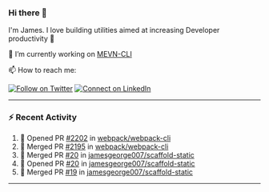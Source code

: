 ### Hi there 👋

I'm James. I love building utilities aimed at increasing Developer productivity :raised_hands: 

🔭 I’m currently working on [MEVN-CLI](https://github.com/madlabsinc/mevn-cli)

📫 How to reach me:

[![Follow on Twitter](https://img.shields.io/badge/--twitter?label=Twitter&logo=Twitter&style=social)](https://twitter.com/james_madhacks) [![Connect on LinkedIn](https://img.shields.io/badge/--linkedin?label=LinkedIn&logo=LinkedIn&style=social)](https://www.linkedin.com/in/jamesgeorge007)

---

### :zap: Recent Activity

<!--START_SECTION:activity-->
1. 💪 Opened PR [#2202](https://github.com/webpack/webpack-cli/pull/2202) in [webpack/webpack-cli](https://github.com/webpack/webpack-cli)
2. 🎉 Merged PR [#2195](https://github.com/webpack/webpack-cli/pull/2195) in [webpack/webpack-cli](https://github.com/webpack/webpack-cli)
3. 🎉 Merged PR [#20](https://github.com/jamesgeorge007/scaffold-static/pull/20) in [jamesgeorge007/scaffold-static](https://github.com/jamesgeorge007/scaffold-static)
4. 💪 Opened PR [#20](https://github.com/jamesgeorge007/scaffold-static/pull/20) in [jamesgeorge007/scaffold-static](https://github.com/jamesgeorge007/scaffold-static)
5. 🎉 Merged PR [#19](https://github.com/jamesgeorge007/scaffold-static/pull/19) in [jamesgeorge007/scaffold-static](https://github.com/jamesgeorge007/scaffold-static)
<!--END_SECTION:activity-->

---

<!--
**jamesgeorge007/jamesgeorge007** is a ✨ _special_ ✨ repository because its `README.md` (this file) appears on your GitHub profile.

Here are some ideas to get you started:

- 🌱 I’m currently learning ...
- 👯 I’m looking to collaborate on ...
- 🤔 I’m looking for help with ...
- 💬 Ask me about ...
- 😄 Pronouns: ...
- ⚡ Fun fact: ...
-->
